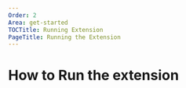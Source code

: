 ```yaml
---
Order: 2
Area: get-started
TOCTitle: Running Extension
PageTitle: Running the Extension
---
```


# How to Run the extension